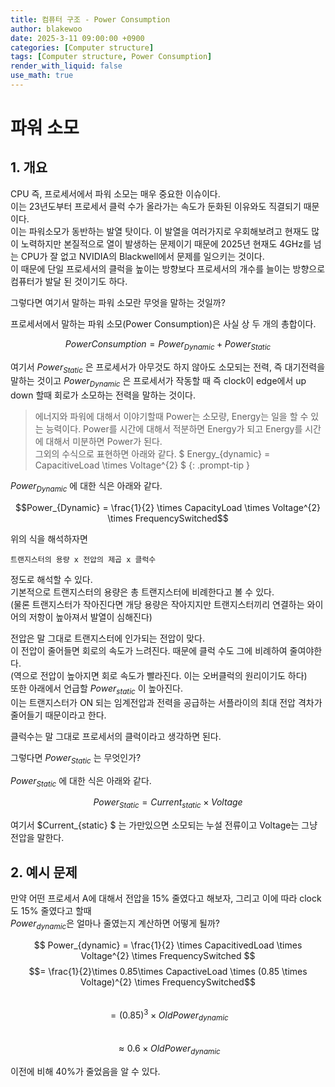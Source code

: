 ```yaml
---
title: 컴퓨터 구조 - Power Consumption
author: blakewoo
date: 2025-3-11 09:00:00 +0900
categories: [Computer structure]
tags: [Computer structure, Power Consumption] 
render_with_liquid: false
use_math: true
---
```


# 파워 소모

## 1. 개요
CPU 즉, 프로세서에서 파워 소모는 매우 중요한 이슈이다.    
이는 23년도부터 프로세서 클럭 수가 올라가는 속도가 둔화된 이유와도 직결되기 때문이다.   
이는 파워소모가 동반하는 발열 탓이다. 이 발열을 여러가지로 우회해보려고 현재도 많이 노력하지만
본질적으로 열이 발생하는 문제이기 때문에 2025년 현재도 4GHz를 넘는 CPU가 잘 없고 NVIDIA의 Blackwell에서
문제를 일으키는 것이다.   
이 때문에 단일 프로세서의 클럭을 높이는 방향보다 프로세서의 개수를 늘이는 방향으로 컴퓨터가 발달 된 것이기도 하다.

그렇다면 여기서 말하는 파워 소모란 무엇을 말하는 것일까?

프로세서에서 말하는 파워 소모(Power Consumption)은 사실 상 두 개의 총합이다.

$$ Power Consumption = Power_{Dynamic} + Power_{Static} $$

여기서 $Power_{Static}$ 은 프로세서가 아무것도 하지 않아도 소모되는 전력, 즉 대기전력을 말하는 것이고
$Power_{Dynamic}$ 은 프로세서가 작동할 때 즉 clock이 edge에서 up down 할때 회로가 소모하는 전력을 말하는 것이다.

> 에너지와 파워에 대해서 이야기할때 Power는 소모량, Energy는 일을 할 수 있는 능력이다.
Power를 시간에 대해서 적분하면 Energy가 되고 Energy를 시간에 대해서 미분하면 Power가 된다.   
그외의 수식으로 표현하면 아래와 같다.
$ Energy_{dynamic} = CapacitiveLoad \times Voltage^{2} $
{: .prompt-tip }

$Power_{Dynamic}$ 에 대한 식은 아래와 같다.

$$Power_{Dynamic} = \frac{1}{2} \times CapacityLoad \times Voltage^{2} \times FrequencySwitched$$

위의 식을 해석하자면

```
트랜지스터의 용량 x 전압의 제곱 x 클럭수
```

정도로 해석할 수 있다.   
기본적으로 트랜지스터의 용량은 총 트랜지스터에 비례한다고 볼 수 있다.   
(물론 트랜지스터가 작아진다면 개당 용량은 작아지지만 트랜지스터끼리 연결하는 와이어의 저항이 높아져서 발열이 심해진다)

전압은 말 그대로 트랜지스터에 인가되는 전압이 맞다.   
이 전압이 줄어들면 회로의 속도가 느려진다. 때문에 클럭 수도 그에 비례하여 줄여야한다.   
(역으로 전압이 높아지면 회로 속도가 빨라진다. 이는 오버클럭의 원리이기도 하다)   
또한 아래에서 언급할 $Power_{static}$ 이 높아진다.   
이는 트랜지스터가 ON 되는 임계전압과 전력을 공급하는 서플라이의 최대 전압 격차가 줄어들기 때문이라고 한다.

클럭수는 말 그대로 프로세서의 클럭이라고 생각하면 된다.

그렇다면 $Power_{Static}$ 는 무엇인가?

$Power_{Static}$ 에 대한 식은 아래와 같다.

$$ Power_{Static} = Current_{static}\times Voltage $$

여기서 $Current_{static} $ 는 가만있으면 소모되는 누설 전류이고
Voltage는 그냥 전압을 말한다.

## 2. 예시 문제
만약 어떤 프로세서 A에 대해서 전압을 15% 줄였다고 해보자, 그리고 이에 따라 clock도 15% 줄였다고 할때   
$Power_{dynamic}$은 얼마나 줄였는지 계산하면 어떻게 될까?

$$ Power_{dynamic} = \frac{1}{2} \times CapacitivedLoad \times Voltage^{2} \times FrequencySwitched $$
$$= \frac{1}{2}\times 0.85\times CapactiveLoad \times (0.85 \times Voltage)^{2} \times FrequencySwitched$$   
$$= (0.85)^{3} \times OldPower_{dynamic} $$   
$$ \approx 0.6 \times OldPower_{dynamic} $$

이전에 비해 40%가 줄었음을 알 수 있다.

